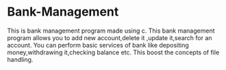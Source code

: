 # Bank-Management
This is bank management program made using c.
This bank management program allows you to add new account,delete it ,update it,search for an account.
You can perform basic services of bank like depositing money,withdrawing it,checking balance etc.
This boost the concepts of file handling.

